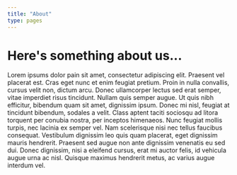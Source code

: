 ```yaml
---
title: "About"
type: pages
---
```


# Here's something about us...

Lorem ipsums dolor pain sit amet, consectetur adipiscing elit. Praesent vel placerat est. Cras eget nunc et enim feugiat pretium. Proin in nulla convallis, cursus velit non, dictum arcu. Donec ullamcorper lectus sed erat semper, vitae imperdiet risus tincidunt. Nullam quis semper augue. Ut quis nibh efficitur, bibendum quam sit amet, dignissim ipsum. Donec mi nisl, feugiat at tincidunt bibendum, sodales a velit. Class aptent taciti sociosqu ad litora torquent per conubia nostra, per inceptos himenaeos. Nunc feugiat mollis turpis, nec lacinia ex semper vel. Nam scelerisque nisi nec tellus faucibus consequat. Vestibulum dignissim leo quis quam placerat, eget dignissim mauris hendrerit. Praesent sed augue non ante dignissim venenatis eu sed dui. Donec dignissim, nisi a eleifend cursus, erat mi auctor felis, id vehicula augue urna ac nisl. Quisque maximus hendrerit metus, ac varius augue interdum vel.
